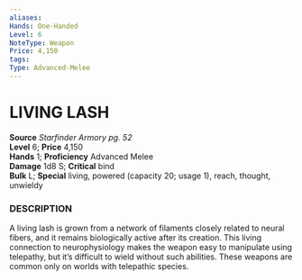 ```yaml
---
aliases: 
Hands: One-Handed
Level: 6
NoteType: Weapon
Price: 4,150
tags: 
Type: Advanced-Melee
---
```

# LIVING LASH

**Source** _Starfinder Armory pg. 52_  
**Level** 6; **Price** 4,150  
**Hands** 1; **Proficiency** Advanced Melee  
**Damage** 1d8 S; **Critical** bind  
**Bulk** L; **Special** living, powered (capacity 20; usage 1), reach, thought, unwieldy

### DESCRIPTION

A living lash is grown from a network of filaments closely related to neural fibers, and it remains biologically active after its creation. This living connection to neurophysiology makes the weapon easy to manipulate using telepathy, but it’s difficult to wield without such abilities. These weapons are common only on worlds with telepathic species.